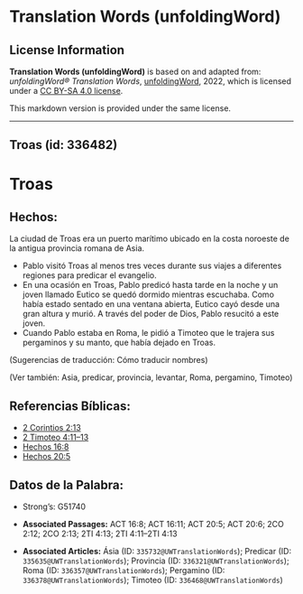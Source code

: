 # Translation Words (unfoldingWord)

## License Information

**Translation Words (unfoldingWord)** is based on and adapted from: _unfoldingWord® Translation Words_, [unfoldingWord](https://unfoldingword.org/utw), 2022, which is licensed under a [CC BY-SA 4.0 license](https://creativecommons.org/licenses/by-sa/4.0/legalcode.en).

This markdown version is provided under the same license.



--------------------------------

## Troas (id: 336482)

Troas
=====

Hechos:
-------

La ciudad de Troas era un puerto marítimo ubicado en la costa noroeste de la antigua provincia romana de Asia.

* Pablo visitó Troas al menos tres veces durante sus viajes a diferentes regiones para predicar el evangelio.
* En una ocasión en Troas, Pablo predicó hasta tarde en la noche y un joven llamado Eutico se quedó dormido mientras escuchaba. Como había estado sentado en una ventana abierta, Eutico cayó desde una gran altura y murió. A través del poder de Dios, Pablo resucitó a este joven.
* Cuando Pablo estaba en Roma, le pidió a Timoteo que le trajera sus pergaminos y su manto, que había dejado en Troas.

(Sugerencias de traducción: Cómo traducir nombres)

(Ver también: Asia, predicar, provincia, levantar, Roma, pergamino, Timoteo)

Referencias Bíblicas:
---------------------

* [2 Corintios 2:13](https://ref.ly/2Cor2:13)
* [2 Timoteo 4:11–13](https://ref.ly/2Tim4:11-2Tim4:13)
* [Hechos 16:8](https://ref.ly/Acts16:8)
* [Hechos 20:5](https://ref.ly/Acts20:5)

Datos de la Palabra:
--------------------

* Strong’s: G51740

* **Associated Passages:** ACT 16:8; ACT 16:11; ACT 20:5; ACT 20:6; 2CO 2:12; 2CO 2:13; 2TI 4:13; 2TI 4:11–2TI 4:13
* **Associated Articles:** Ásia (ID: `335732@UWTranslationWords`); Predicar (ID: `335635@UWTranslationWords`); Provincia (ID: `336321@UWTranslationWords`); Roma (ID: `336357@UWTranslationWords`); Pergamino (ID: `336378@UWTranslationWords`); Timoteo (ID: `336468@UWTranslationWords`)

